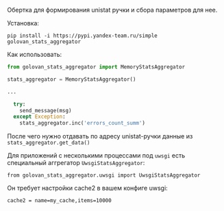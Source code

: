 Обертка для формирования unistat ручки и сбора параметров для нее.



Установка:

    pip install -i https://pypi.yandex-team.ru/simple golovan_stats_aggregator


Как использовать:

```python
from golovan_stats_aggregator import MemoryStatsAggregator

stats_aggregator = MemoryStatsAggregator()

...

  try:
    send_message(msg)
  except Exception:
    stats_aggregator.inc('errors_count_summ')

```

После чего нужно отдавать по адресу unistat-ручки данные из `stats_aggregator.get_data()`

Для приложений с несколькими процессами под `uwsgi` есть специальный аггрегатор `UwsgiStatsAggregator`:

```
from golovan_stats_aggregator.uwsgi import UwsgiStatsAggregator
```

Он требует настройки cache2 в вашем конфиге uwsgi:

```
cache2 = name=my_cache,items=10000
```
